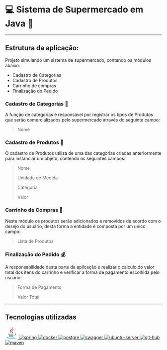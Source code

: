 # 💻 Sistema de Supermercado em Java 🏪
----
## Estrutura da aplicação:
Projeto simulando um sistema de supermercado, contendo os módulos abaixo:

* Cadastro de Categorias
* Cadastro de Produtos
* Carrinho de compras
* Finalização do Pedido

### Cadastro de Categorias 🎏
A função de categorias é responsável por registrar os tipos de Produtos que serão comercializados pelo supermercado através do seguinte campo:

> Nome
> 

### Cadastro de Produtos 🍕
O cadastro de Produtos utiliza de uma das categorias criadas anteriormente para instanciar um objeto, contendo os seguintes campos:

> Nome
>
> Unidade de Medida
>
> Categoria
>
> Valor

### Carrinho de Compras 🛒
Neste módulo os produtos serão adicionados e removidos de acordo com o desejo do usuário, desta forma a entidade é composta por um unico campo:

> Lista de Produtos
>

### Finalização do Pedido 💰


A responsabilidade desta parte da aplicação é realizar o calculo do valor total dos itens do carrinho e verificar a forma de pagamento escolhida pelo usuario:

> Forma de Pagamento
>
> Valor Total

----

## Tecnologias utilizadas
<p>
  <a href="https://www.java.com" target="_blank" rel="noreferrer"> <img src="https://raw.githubusercontent.com/devicons/devicon/master/icons/java/java-original.svg" alt="java" width="40" height="40"/> </a> 
  <a href="https://spring.io/" target="_blank" rel="noreferrer"> <img src="https://www.vectorlogo.zone/logos/springio/springio-icon.svg" alt="spring" width="40" height="40"/> </a> 
  <a href="https://www.docker.com" target="_blank" rel="noreferrer"> <img src="https://www.svgrepo.com/show/349342/docker.svg" alt="docker" width="40" height="40"> </a>
  <a href="https://www.postgresql.org" target="_blank" rel="noreferrer"> <img src="https://www.vectorlogo.zone/logos/postgresql/postgresql-icon.svg" alt="postgre" width="40" height="40"> </a>
  <a href="https://swagger.io" target="_blank" rel="noreferrer"> <img src="https://www.svgrepo.com/show/374111/swagger.svg" alt="swagger" width="40" height="40"> </a>
  <a href="https://ubuntu.com" target="_blank" rel="noreferrer"> <img src="https://www.svgrepo.com/show/452122/ubuntu.svg" alt="ubuntu-server" width="40" height="40"> </a>
  <a href="https://github.com" target="_blank" rel="noreferrer"> <img src="https://www.svgrepo.com/show/512317/github-142.svg" alt="git-hub" width="40" height="40"> </a>
  <a href="https://maven.apache.org" target="_blank" rel="noreferrer"> <img src="https://www.svgrepo.com/show/373829/maven.svg" alt="maven" width="40" height="40"> </a>
</p>
